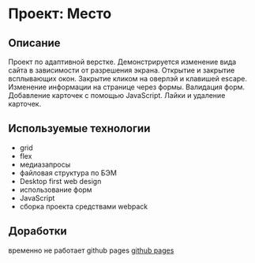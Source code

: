 # Проект: Место

## Описание

Проект по адаптивной верстке. Демонстрируется изменение вида сайта в зависимости от разрешения экрана. Открытие и закрытие всплывающих окон. Закрытие кликом на оверлэй и клавишей escape. Изменение информации на странице через формы. Валидация форм. Добавление карточек с помощью JavaScript. Лайки и удаление карточек.

## Используемые технологии

- grid
- flex
- медиазапросы
- файловая структура по БЭМ
- Desktop first web design
- использование форм
- JavaScript
- сборка проекта средствами webpack

## Доработки

временно не работает github pages
[github pages](https://ddgusar.github.io/mesto-project/index.html)
